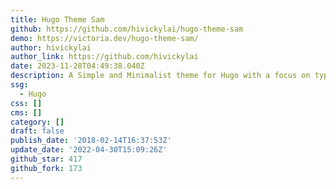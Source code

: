 ```yaml
---
title: Hugo Theme Sam
github: https://github.com/hivickylai/hugo-theme-sam
demo: https://victoria.dev/hugo-theme-sam/
author: hivickylai
author_link: https://github.com/hivickylai
date: 2023-11-28T04:49:38.040Z
description: A Simple and Minimalist theme for Hugo with a focus on typography and content.
ssg:
  - Hugo
css: []
cms: []
category: []
draft: false
publish_date: '2018-02-14T16:37:53Z'
update_date: '2022-04-30T15:09:26Z'
github_star: 417
github_fork: 173
---
```

